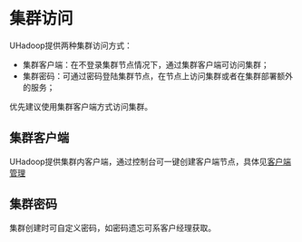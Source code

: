 # 集群访问

UHadoop提供两种集群访问方式：
* 集群客户端：在不登录集群节点情况下，通过集群客户端可访问集群；
* 集群密码：可通过密码登陆集群节点，在节点上访问集群或者在集群部署额外的服务；

优先建议使用集群客户端方式访问集群。

## 集群客户端

UHadoop提供集群内客户端，通过控制台可一键创建客户端节点，具体见[客户端管理](/uhadoop/guide/client/index)

## 集群密码

集群创建时可自定义密码，如密码遗忘可系客户经理获取。